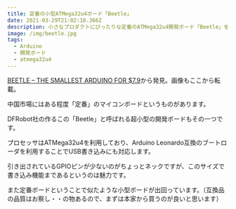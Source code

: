 ```yaml
---
title: 定番の小型ATMega32u4ボード「Beetle」
date: 2021-03-29T21:02:18.366Z
description: 小さなプロダクトにぴったりな定番のATMega32u4開発ボード「Beetle」を紹介します。
image: /img/beetle.jpg
tags:
  - Arduino
  - 開発ボード
  - atmega32u4
---
```

[BEETLE – THE SMALLEST ARDUINO FOR $7.9](https://www.electronics-lab.com/beetle-smallest-arduino-7-9/)から発見。画像もここから転載。

中国市場にはある程度「定番」のマイコンボードというものがあります。

DFRobot社の作るこの「Beetle」と呼ばれる超小型の開発ボードもその一つです。

プロセッサはATMega32u4を利用しており、Arduino Leonardo互換のブートローダを利用することでUSB書き込みにも対応します。

引き出されているGPIOピンが少ないのがちょっとネックですが、このサイズで書き込み機能まであるというのは魅力です。

また定番ボードということで似たような小型ボードが出回っています。（互換品の品質はお察し・・の物あるので、まずは本家から買うのが良いと思います）
